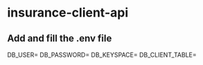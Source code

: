 # insurance-client-api


## Add and fill the .env file
DB_USER=
DB_PASSWORD=
DB_KEYSPACE=
DB_CLIENT_TABLE=
